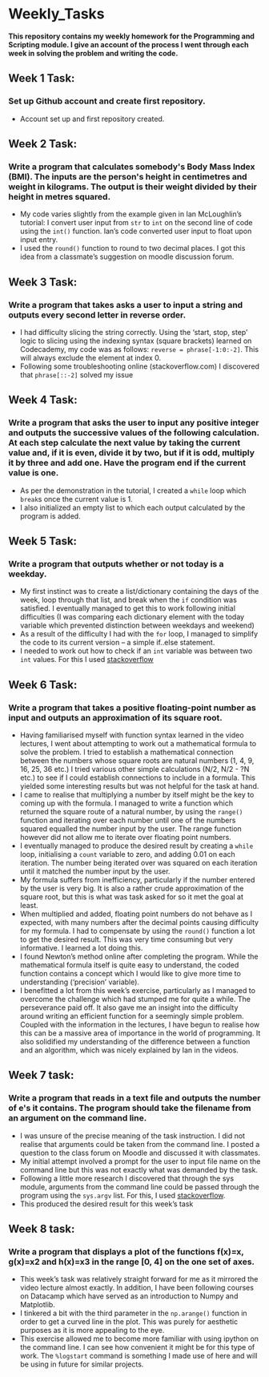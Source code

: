 # Weekly_Tasks

**This repository contains my weekly homework for the Programming and Scripting module. I give an account of the process I went through each week in solving the problem and writing the code.** 

## Week 1 Task: 

### Set up Github account and create first repository.
* Account set up and first repository created.

## Week 2 Task: 

### Write a program that calculates somebody's Body Mass Index (BMI). The inputs are the person's height in centimetres and weight in kilograms. The output is their weight divided by their height in metres squared. 
* My code varies slightly from the example given in Ian McLoughlin’s tutorial: I convert user input from `str` to `int` on the second line of code using the `int()` function. Ian’s code converted user input to float upon input entry.
* I used the `round()` function to round to two decimal places. I got this idea from a classmate’s suggestion on moodle discussion forum.

## Week 3 Task:

### Write a program that takes asks a user to input a string and outputs every second letter in reverse order. 
* I had difficulty slicing the string correctly. Using the ‘start, stop, step’ logic to slicing using the indexing syntax (square brackets) learned on Codecademy, my code was as follows: `reverse = phrase[-1:0:-2]`. This will always exclude the element at index 0.
* Following some troubleshooting online (stackoverflow.com) I discovered that `phrase[::-2]` solved my issue

## Week 4 Task:

### Write a program that asks the user to input any positive integer and outputs the successive values of the following calculation. At each step calculate the next value by taking the current value and, if it is even, divide it by two, but if it is odd, multiply it by three and add one. Have the program end if the current value is one.
* As per the demonstration in the tutorial, I created a `while` loop which `break`s once the current value is 1. 
* I also initialized an empty list to which each output calculated by the program is added.

## Week 5 Task:

### Write a program that outputs whether or not today is a weekday.
* My first instinct was to create a list/dictionary containing the days of the week, loop through that list, and break when the `if` condition was satisfied. I eventually managed to get this to work following initial difficulties (I was comparing each dictionary element with the today variable which prevented distinction between weekdays and weekend)
* As a result of the difficulty I had with the `for` loop, I managed to simplify the code to its current version – a simple if..else statement. 
* I needed to work out how to check if an `int` variable was between two `int` values. For this I used [stackoverflow](https://stackoverflow.com/questions/13628791/determine-whether-integer-is-between-two-other-integers)

## Week 6 Task:

### Write a program that takes a positive floating-point number as input and outputs an approximation of its square root. 
* Having familiarised myself with function syntax learned in the video lectures, I went about attempting to work out a mathematical formula to solve the problem. I tried to establish a mathematical connection between the numbers whose square roots are natural numbers (1, 4, 9, 16, 25, 36 etc.) I tried various other simple calculations (N/2, N/2 - ?N etc.) to see if I could establish connections to include in a formula. This yielded some interesting results but was not helpful for the task at hand.
* I came to realise that multiplying a number by itself might be the key to coming up with the formula. I managed to write a function which returned the square route of a natural number, by using the `range()` function and iterating over each number until one of the numbers squared equalled the number input by the user. The range function however did not allow me to iterate over floating point numbers.
* I eventually managed to produce the desired result by creating a `while` loop, initialising a `count` variable to zero, and adding 0.01 on each iteration. The number being iterated over was squared on each iteration until it matched the number input by the user. 
* My formula suffers from inefficiency, particularly if the number entered by the user is very big. It is also a rather crude approximation of the square root, but this is what was task asked for so it met the goal at least.
* When multiplied and added, floating point numbers do not behave as I expected, with many numbers after the decimal points causing difficulty for my formula. I had to compensate by using the `round()` function a lot to get the desired result. This was very time consuming but very informative. I learned a lot doing this.
* I found Newton’s method online after completing the program. While the mathematical formula itself is quite easy to understand, the coded function contains a concept which I would like to give more time to understanding (‘precision’ variable). 
* I benefitted a lot from this week’s exercise, particularly as I managed to overcome the challenge which had stumped me for quite a while. The perseverance paid off. It also gave me an insight into the difficulty around writing an efficient function for a seemingly simple problem. Coupled with the information in the lectures, I have begun to realise how this can be a massive area of importance in the world of programming. It also solidified my understanding of the difference between a function and an algorithm, which was nicely explained by Ian in the videos. 

## Week 7 task:

### Write a program that reads in a text file and outputs the number of e's it contains. The program should take the filename from an argument on the command line.
* I was unsure of the precise meaning of the task instruction. I did not realise that arguments could be taken from the command line. I posted a question to the class forum on Moodle and discussed it with classmates.
* My initial attempt involved a prompt for the user to input file name on the command line but this was not exactly what was demanded by the task.
* Following a little more research I discovered that through the sys module, arguments from the command line could be passed through the program using the `sys.argv` list. For this, I used [stackoverflow](https://stackoverflow.com/questions/7439145/i-want-to-read-in-a-file-from-the-command-line-in-python/7439162).
* This produced the desired result for this week’s task
	
## Week 8 task:

### Write a program that displays a plot of the functions f(x)=x, g(x)=x2 and h(x)=x3 in the range [0, 4] on the one set of axes.
* This week’s task was relatively straight forward for me as it mirrored the video lecture almost exactly. In addition, I have been following courses on Datacamp which have served as an introduction to Numpy and Matplotlib. 
* I tinkered a bit with the third parameter in the `np.arange()` function in order to get a curved line in the plot. This was purely for aesthetic purposes as it is more appealing to the eye. 
* This exercise allowed me to become more familiar with using ipython on the command line. I can see how convenient it might be for this type of work. The `%logstart` command is something I made use of here and will be using in future for similar projects.



